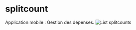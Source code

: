 # splitcount
Application mobile : Gestion des dépenses.
![List splitcounts](https://user-images.githubusercontent.com/45766698/179532762-e29d45fd-29f8-4c9c-9f37-a8baa465ac1a.PNG)
